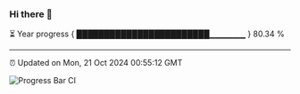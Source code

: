 ### Hi there 👋

⏳ Year progress { ████████████████████████▁▁▁▁▁▁ } 80.34 %

---

⏰ Updated on Mon, 21 Oct 2024 00:55:12 GMT

![Progress Bar CI](https://github.com/code-lakshay/GitHub-Actions-Demo/workflows/Progress%20Bar%20CI/badge.svg)
